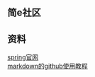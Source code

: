 ## 简e社区

## 资料
[spring官网](https://spring.io/guides)  
[markdown的github使用教程](https://github.com/pandao/editor.md)